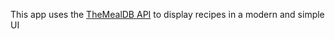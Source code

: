 This app uses the [TheMealDB API](https://www.themealdb.com/api.php "TheMealDB") to display recipes in a modern and simple UI
